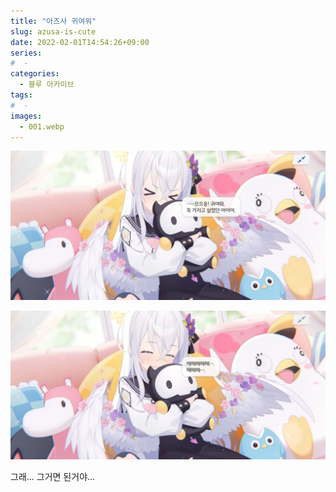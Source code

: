 ```yaml
---
title: "아즈사 귀여워"
slug: azusa-is-cute
date: 2022-02-01T14:54:26+09:00
series:
#  - 
categories:
  - 블루 아카이브
tags:
#  - 
images:
  - 001.webp
---
```


![](001.webp)

![](002.webp)

그래... 그거면 된거야...
